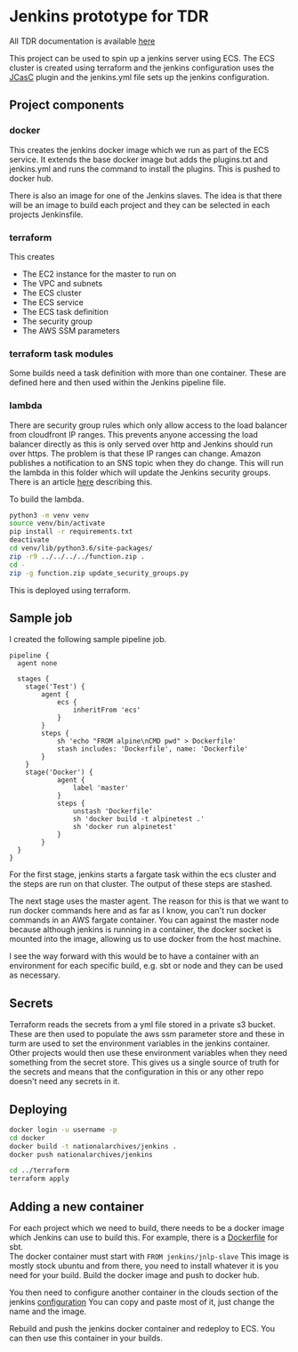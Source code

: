 # Jenkins prototype for TDR

All TDR documentation is available [here](https://github.com/nationalarchives/tdr-dev-documentation)

This project can be used to spin up a jenkins server using ECS. The ECS cluster is created using terraform and the jenkins configuration uses the [JCasC](https://jenkins.io/projects/jcasc/) plugin and the jenkins.yml file sets up the jenkins configuration. 

## Project components

### docker
This creates the jenkins docker image which we run as part of the ECS service. It extends the base docker image but adds the plugins.txt and jenkins.yml and runs the command to install the plugins. This is pushed to docker hub.

There is also an image for one of the Jenkins slaves. The idea is that there will be an image to build each project and they can be selected in each projects Jenkinsfile.

### terraform
This creates
* The EC2 instance for the master to run on
* The VPC and subnets
* The ECS cluster
* The ECS service
* The ECS task definition
* The security group
* The AWS SSM parameters

### terraform task modules
Some builds need a task definition with more than one container. These are defined here and then used within the Jenkins pipeline file.

### lambda
There are security group rules which only allow access to the load balancer from cloudfront IP ranges. This prevents anyone accessing the load balancer directly as this is only served over http and Jenkins should run over https. The problem is that these IP ranges can change. Amazon publishes a notification to an SNS topic when they do change. This will run the lambda in this folder which will update the Jenkins security groups. There is an article [here](https://aws.amazon.com/blogs/security/how-to-automatically-update-your-security-groups-for-amazon-cloudfront-and-aws-waf-by-using-aws-lambda/) describing this.

To build the lambda.

```bash
python3 -m venv venv
source venv/bin/activate
pip install -r requirements.txt
deactivate
cd venv/lib/python3.6/site-packages/
zip -r9 ../../../../function.zip .
cd -
zip -g function.zip update_security_groups.py
```
This is deployed using terraform.


## Sample job
I created the following sample pipeline job.

```
pipeline {
  agent none

  stages {
    stage('Test') {
        agent {
            ecs {
                inheritFrom 'ecs'            
            }
        }
        steps {
            sh 'echo "FROM alpine\nCMD pwd" > Dockerfile'
            stash includes: 'Dockerfile', name: 'Dockerfile'
        }
    }
    stage('Docker') {
            agent { 
                label 'master'
            }
            steps {
                unstash 'Dockerfile' 
                sh 'docker build -t alpinetest .'
                sh 'docker run alpinetest'
            }
        }
  }
}

```
For the first stage, jenkins starts a fargate task within the ecs cluster and the steps are run on that cluster. The output of these steps are stashed.

The next stage uses the master agent. The reason for this is that we want to run docker commands here and as far as I know, you can't run docker commands in an AWS fargate container. You can against the master node because although jenkins is running in a container, the docker socket is mounted into the image, allowing us to use docker from the host machine. 

I see the way forward with this would be to have a container with an environment for each specific build, e.g. sbt or node and they can be used as necessary.

## Secrets

Terraform reads the secrets from a yml file stored in a private s3 bucket. These are then used to populate the aws ssm parameter store and these in turm are used to set the environment variables in the jenkins container. 
Other projects would then use these environment variables when they need something from the secret store. This gives us a single source of truth for the secrets and means that the configuration in this or any other repo doesn't need any secrets in it. 

## Deploying

```bash
docker login -u username -p
cd docker 
docker build -t nationalarchives/jenkins .
docker push nationalarchives/jenkins

cd ../terraform
terraform apply
```

## Adding a new container

For each project which we need to build, there needs to be a docker image which Jenkins can use to build this. For example, there is a [Dockerfile](docker/sbt/Dockerfile) for sbt.  
The docker container must start with `FROM jenkins/jnlp-slave` This image is mostly stock ubuntu and from there, you need to install whatever it is you need for your build. Build the docker image and push to docker hub.

 You then need to configure another container in the clouds section of the jenkins [configuration](docker/jenkins.yml) You can copy and paste most of it, just change the name and the image.
 
 Rebuild and push the jenkins docker container and redeploy to ECS. You can then use this container in your builds. 
